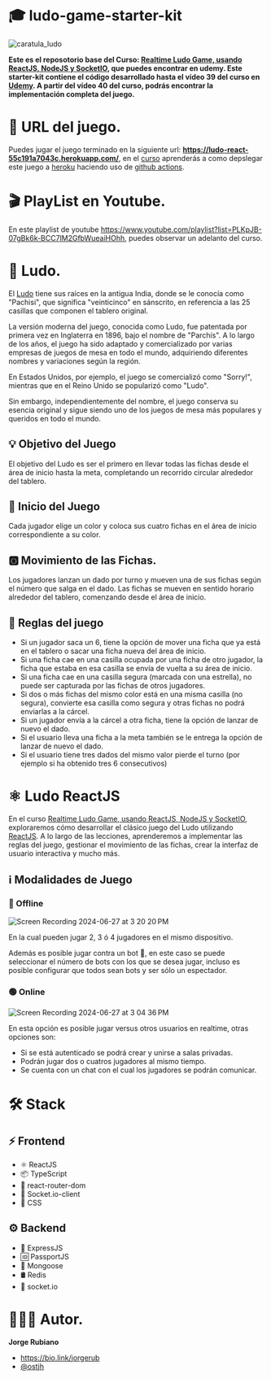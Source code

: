 # 🎓 ludo-game-starter-kit

![caratula_ludo](https://github.com/Jorger/ludo-game-starter-kit/assets/30050/f4aed896-4a7f-4e6c-a7f3-69e681091ecb)

**Este es el reposotorio base del Curso: [Realtime Ludo Game, usando ReactJS, NodeJS y SocketIO](https://www.udemy.com/course/realtime-ludo-game-usando-reactjs-nodejs-y-socketio), que puedes encontrar en udemy. Este starter-kit contiene el código desarrollado hasta el vídeo 39 del curso en [Udemy](https://www.udemy.com/course/realtime-ludo-game-usando-reactjs-nodejs-y-socketio). A partir del vídeo 40 del curso, podrás encontrar la implementación completa del juego.**

# 🔗 URL del juego.

Puedes jugar el juego terminado en la siguiente url: **https://ludo-react-55c191a7043c.herokuapp.com/**, en el [curso](https://www.udemy.com/course/realtime-ludo-game-usando-reactjs-nodejs-y-socketio) aprenderás a como depslegar este juego a [heroku](https://heroku.com/) haciendo uso de [github actions](https://github.com/Jorger/ludo-game-starter-kit/blob/main/.github/workflows/main.yml).

# 🎬 PlayList en Youtube.

En este playlist de youtube https://www.youtube.com/playlist?list=PLKpJB-07gBk6k-BCC7lM2GfbWueaiHOhh, puedes observar un adelanto del curso.

# 🎲 Ludo.

El [Ludo](https://en.wikipedia.org/wiki/Ludo) tiene sus raíces en la antigua India, donde se le conocía como "Pachisi", que significa "veinticinco" en sánscrito, en referencia a las 25 casillas que componen el tablero original.

La versión moderna del juego, conocida como Ludo, fue patentada por primera vez en Inglaterra en 1896, bajo el nombre de "Parchís". A lo largo de los años, el juego ha sido adaptado y comercializado por varias empresas de juegos de mesa en todo el mundo, adquiriendo diferentes nombres y variaciones según la región.

En Estados Unidos, por ejemplo, el juego se comercializó como "Sorry!", mientras que en el Reino Unido se popularizó como "Ludo".

Sin embargo, independientemente del nombre, el juego conserva su esencia original y sigue siendo uno de los juegos de mesa más populares y queridos en todo el mundo.

## 💡 Objetivo del Juego

El objetivo del Ludo es ser el primero en llevar todas las fichas desde el área de inicio hasta la meta, completando un recorrido circular alrededor del tablero.

## 🏁 Inicio del Juego

Cada jugador elige un color y coloca sus cuatro fichas en el área de inicio correspondiente a su color.


## 🅾️ Movimiento de las Fichas.

Los jugadores lanzan un dado por turno y mueven una de sus fichas según el número que salga en el dado. Las fichas se mueven en sentido horario alrededor del tablero, comenzando desde el área de inicio.

## 📖 Reglas del juego

* Si un jugador saca un 6, tiene la opción de mover una ficha que ya está en el tablero o sacar una ficha nueva del área de inicio.
* Si una ficha cae en una casilla ocupada por una ficha de otro jugador, la ficha que estaba en esa casilla se envía de vuelta a su área de inicio.
* Si una ficha cae en una casilla segura (marcada con una estrella), no puede ser capturada por las fichas de otros jugadores.
* Si dos o más fichas del mismo color está en una misma casilla (no segura), convierte esa casilla como segura y otras fichas no podrá enviarlas a la cárcel.
* Si un jugador envía a la cárcel a otra ficha, tiene la opción de lanzar de nuevo el dado.
* Si el usuario lleva una ficha a la meta también se le entrega la opción de lanzar de nuevo el dado.
* Si el usuario tiene tres dados del mismo valor pierde el turno (por ejemplo si ha obtenido tres 6 consecutivos)

# ⚛️ Ludo ReactJS

En el curso [Realtime Ludo Game, usando ReactJS, NodeJS y SocketIO](https://www.udemy.com/course/realtime-ludo-game-usando-reactjs-nodejs-y-socketio), exploraremos cómo desarrollar el clásico juego del Ludo utilizando [ReactJS](https://react.dev/). A lo largo de las lecciones, aprenderemos a implementar las reglas del juego, gestionar el movimiento de las fichas, crear la interfaz de usuario interactiva y mucho más.

## ℹ️ Modalidades de Juego

### 🔴 Offline

![Screen Recording 2024-06-27 at 3 20 20 PM](https://github.com/Jorger/ludo-game-starter-kit/assets/30050/f30f1c3c-067b-4d2f-ba12-c571665760a3)


En la cual pueden jugar 2, 3 ó 4 jugadores en el mismo dispositivo. 

Además es posible jugar contra un bot 🤖, en este caso se puede seleccionar el número de bots con los que se desea jugar, incluso es posible configurar que todos sean bots y ser sólo un espectador. 

### 🟢 Online

![Screen Recording 2024-06-27 at 3 04 36 PM](https://github.com/Jorger/ludo-game-starter-kit/assets/30050/6ff4ae01-6c8f-4ba2-9922-59d8b39b5eb8)


En esta opción es posible jugar versus otros usuarios en realtime, otras opciones son:

* Si se está autenticado se podrá crear y unirse a salas privadas.
* Podrán jugar dos o cuatros jugadores al mismo tiempo.
* Se cuenta con un chat con el cual los jugadores se podrán comunicar.

# 🛠️ Stack

## ⚡ Frontend

* ⚛️ ReactJS
* 📦 TypeScript
* 📡 react-router-dom
* 🔌 Socket.io-client
* 💅 CSS

## ⚙️ Backend

* 🔀 ExpressJS
* 🆔 PassportJS
* 🦦 Mongoose
* 🛢️ Redis
* 🔌 socket.io

# 👨🏻‍💻 Autor.

**Jorge Rubiano**

* https://bio.link/jorgerub
* [@ostjh](https://twitter.com/ostjh)
